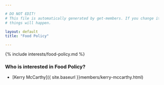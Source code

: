 ```yaml
---

# DO NOT EDIT!
# This file is automatically generated by get-members. If you change it, bad
# things will happen.

layout: default
title: "Food Policy"

---
```


{% include interests/food-policy.md %}

### Who is interested in Food Policy?


* [Kerry McCarthy]({ site.baseurl }}members/kerry-mccarthy.html)

